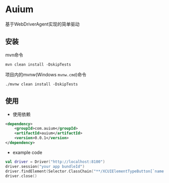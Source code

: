 # Auium
基于WebDriverAgent实现的简单驱动

## 安装
mvn命令
```shell
mvn clean install -DskipTests
```

项目内的mvnw(Windows `mvnw.cmd`)命令
```shell
./mvnw clean install -DskipTests
```

## 使用

- 使用依赖
```xml
<dependency>
    <groupId>com.auium</groupId>
    <artifactId>auium</artifactId>
    <version>0.0.1</version>
</dependency>
```

- example code
```kotlin
val driver = Driver("http://localhost:8100")
driver.session("your app bundleId")
driver.findElement(Selector.ClassChain("**/XCUIElementTypeButton[`name == 'Me'`]"))?.tap()
driver.close()
```
